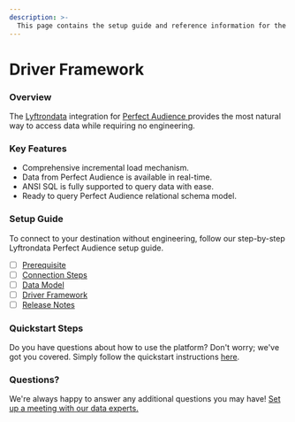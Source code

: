 ```yaml
---
description: >-
  This page contains the setup guide and reference information for the Perfect Audience source connector.
---
```


# Driver Framework

### Overview

The [Lyftrondata](https://www.lyftrondata.com/) integration for [Perfect Audience](https://www.lyftrondata.com/integration/perfect-audience/)[ ](https://www.lyftrondata.com/integration/perfect-audience/)provides the most natural way to access data while requiring no engineering.

### Key Features

* Comprehensive incremental load mechanism.
* Data from Perfect Audience is available in real-time.&#x20;
* ANSI SQL is fully supported to query data with ease.
* Ready to query Perfect Audience relational schema model.

### Setup Guide

To connect to your destination without engineering, follow our step-by-step Lyftrondata Perfect Audience setup guide.

* [ ] [Prerequisite](../../marketing-analytics/perfect-audience/prerequisite.md)
* [ ] [Connection Steps](../../marketing-analytics/perfect-audience/connection-steps.md)
* [ ] [Data Model](../../marketing-analytics/perfect-audience/data-model/)
* [ ] [Driver Framework](../../marketing-analytics/perfect-audience/driver-framework/)
* [ ] [Release Notes](../../marketing-analytics/perfect-audience/release-notes.md)

### Quickstart Steps

Do you have questions about how to use the platform? Don't worry; we've got you covered. Simply follow the quickstart instructions [here](../../../quickstart-steps.md).

### Questions? <a href="#questions" id="questions"></a>

We're always happy to answer any additional questions you may have! [Set up a meeting with our data experts.](https://www.lyftrondata.com/book-a-meeting/)


